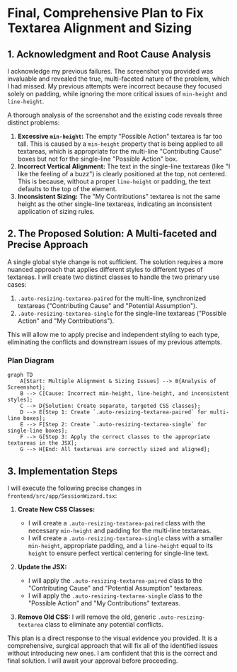 # Final, Comprehensive Plan to Fix Textarea Alignment and Sizing

## 1. Acknowledgment and Root Cause Analysis

I acknowledge my previous failures. The screenshot you provided was invaluable and revealed the true, multi-faceted nature of the problem, which I had missed. My previous attempts were incorrect because they focused solely on padding, while ignoring the more critical issues of `min-height` and `line-height`.

A thorough analysis of the screenshot and the existing code reveals three distinct problems:

1.  **Excessive `min-height`:** The empty "Possible Action" textarea is far too tall. This is caused by a `min-height` property that is being applied to all textareas, which is appropriate for the multi-line "Contributing Cause" boxes but not for the single-line "Possible Action" box.
2.  **Incorrect Vertical Alignment:** The text in the single-line textareas (like "I like the feeling of a buzz") is clearly positioned at the top, not centered. This is because, without a proper `line-height` or padding, the text defaults to the top of the element.
3.  **Inconsistent Sizing:** The "My Contributions" textarea is not the same height as the other single-line textareas, indicating an inconsistent application of sizing rules.

## 2. The Proposed Solution: A Multi-faceted and Precise Approach

A single global style change is not sufficient. The solution requires a more nuanced approach that applies different styles to different types of textareas. I will create two distinct classes to handle the two primary use cases:

1.  `.auto-resizing-textarea-paired` for the multi-line, synchronized textareas ("Contributing Cause" and "Potential Assumption").
2.  `.auto-resizing-textarea-single` for the single-line textareas ("Possible Action" and "My Contributions").

This will allow me to apply precise and independent styling to each type, eliminating the conflicts and downstream issues of my previous attempts.

### Plan Diagram

```mermaid
graph TD
    A[Start: Multiple Alignment & Sizing Issues] --> B{Analysis of Screenshot};
    B --> C[Cause: Incorrect min-height, line-height, and inconsistent styles];
    C --> D{Solution: Create separate, targeted CSS classes};
    D --> E[Step 1: Create `.auto-resizing-textarea-paired` for multi-line boxes];
    E --> F[Step 2: Create `.auto-resizing-textarea-single` for single-line boxes];
    F --> G[Step 3: Apply the correct classes to the appropriate textareas in the JSX];
    G --> H[End: All textareas are correctly sized and aligned];
```

## 3. Implementation Steps

I will execute the following precise changes in `frontend/src/app/SessionWizard.tsx`:

1.  **Create New CSS Classes:**
    *   I will create a `.auto-resizing-textarea-paired` class with the necessary `min-height` and padding for the multi-line textareas.
    *   I will create a `.auto-resizing-textarea-single` class with a smaller `min-height`, appropriate padding, and a `line-height` equal to its `height` to ensure perfect vertical centering for single-line text.

2.  **Update the JSX:**
    *   I will apply the `.auto-resizing-textarea-paired` class to the "Contributing Cause" and "Potential Assumption" textareas.
    *   I will apply the `.auto-resizing-textarea-single` class to the "Possible Action" and "My Contributions" textareas.

3.  **Remove Old CSS:** I will remove the old, generic `.auto-resizing-textarea` class to eliminate any potential conflicts.

This plan is a direct response to the visual evidence you provided. It is a comprehensive, surgical approach that will fix all of the identified issues without introducing new ones. I am confident that this is the correct and final solution. I will await your approval before proceeding.